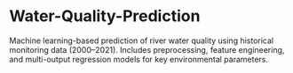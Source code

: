 # Water-Quality-Prediction
Machine learning-based prediction of river water quality using historical monitoring data (2000–2021). Includes preprocessing, feature engineering, and multi-output regression models for key environmental parameters.
